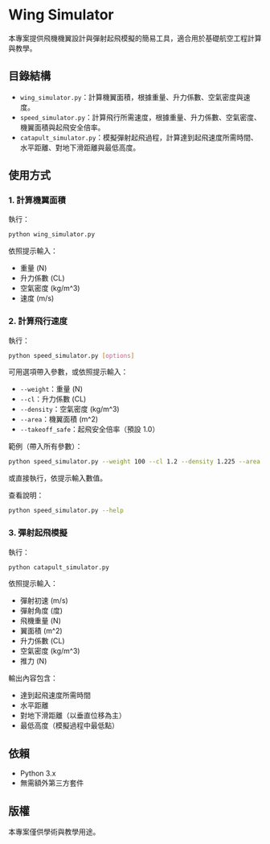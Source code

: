 # Wing Simulator

本專案提供飛機機翼設計與彈射起飛模擬的簡易工具，適合用於基礎航空工程計算與教學。

## 目錄結構

- `wing_simulator.py`：計算機翼面積，根據重量、升力係數、空氣密度與速度。
- `speed_simulator.py`：計算飛行所需速度，根據重量、升力係數、空氣密度、機翼面積與起飛安全倍率。
- `catapult_simulator.py`：模擬彈射起飛過程，計算達到起飛速度所需時間、水平距離、對地下滑距離與最低高度。

## 使用方式

### 1. 計算機翼面積
執行：
```bash
python wing_simulator.py
```
依照提示輸入：
- 重量 (N)
- 升力係數 (CL)
- 空氣密度 (kg/m^3)
- 速度 (m/s)

### 2. 計算飛行速度
執行：
```bash
python speed_simulator.py [options]
```
可用選項帶入參數，或依照提示輸入：
- `--weight`：重量 (N)
- `--cl`：升力係數 (CL)
- `--density`：空氣密度 (kg/m^3)
- `--area`：機翼面積 (m^2)
- `--takeoff_safe`：起飛安全倍率（預設 1.0）

範例（帶入所有參數）：
```bash
python speed_simulator.py --weight 100 --cl 1.2 --density 1.225 --area 2.5 --takeoff_safe 1.1
```
或直接執行，依提示輸入數值。

查看說明：
```bash
python speed_simulator.py --help
```

### 3. 彈射起飛模擬
執行：
```bash
python catapult_simulator.py
```
依照提示輸入：
- 彈射初速 (m/s)
- 彈射角度 (度)
- 飛機重量 (N)
- 翼面積 (m^2)
- 升力係數 (CL)
- 空氣密度 (kg/m^3)
- 推力 (N)

輸出內容包含：
- 達到起飛速度所需時間
- 水平距離
- 對地下滑距離（以垂直位移為主）
- 最低高度（模擬過程中最低點）

## 依賴
- Python 3.x
- 無需額外第三方套件

## 版權
本專案僅供學術與教學用途。
